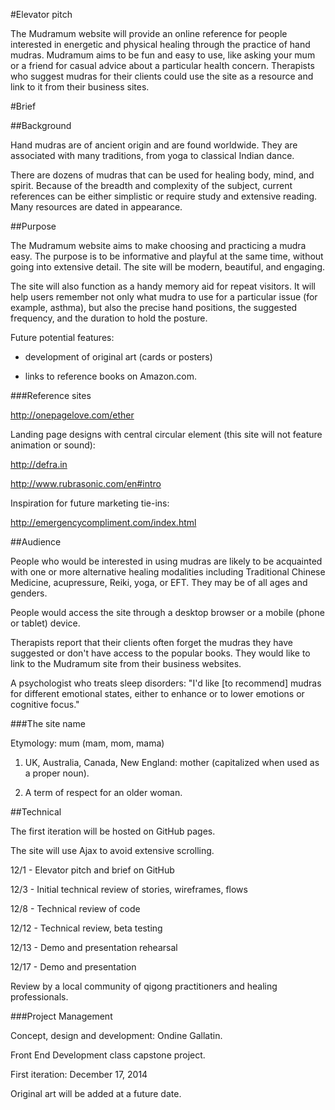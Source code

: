 #Elevator pitch

The Mudramum website will provide an online reference for people interested in energetic and physical healing through the practice of hand mudras. Mudramum aims to be fun and easy to use, like asking your mum or a friend for casual advice about a particular health concern. Therapists who suggest mudras for their clients could use the site as a resource and link to it from their business sites.

#Brief

##Background

Hand mudras are of ancient origin and are found worldwide. They are associated with many traditions, from yoga to classical Indian dance.

There are dozens of mudras that can be used for healing body, mind, and spirit. Because of the breadth and complexity of the subject, current references can be either simplistic or require study and extensive reading. Many resources are dated in appearance.

##Purpose

The Mudramum website aims to make choosing and practicing a mudra easy. The purpose is to be informative and playful at the same time, without going into extensive detail. The site will be modern, beautiful, and engaging.

The site will also function as a handy memory aid for repeat visitors. It will help users remember not only what mudra to use for a particular issue (for example, asthma), but also the precise hand positions, the suggested frequency, and the duration to hold the posture.

Future potential features:

* development of original art (cards or posters)

* links to reference books on Amazon.com.

###Reference sites

http://onepagelove.com/ether

Landing page designs with central circular element (this site will not feature animation or sound):

http://defra.in

http://www.rubrasonic.com/en#intro

Inspiration for future marketing tie-ins:

http://emergencycompliment.com/index.html

##Audience

People who would be interested in using mudras are likely to be acquainted with one or more alternative healing modalities including Traditional Chinese Medicine, acupressure, Reiki, yoga, or EFT. They may be of all ages and genders.

People would access the site through a desktop browser or a mobile (phone or tablet) device.

Therapists report that their clients often forget the mudras they have suggested or don't have access to the popular books. They would like to link to the Mudramum site from their business websites.

A psychologist who treats sleep disorders: "I'd like [to recommend] mudras for different emotional states, either to enhance or to lower emotions or cognitive focus."

###The site name

Etymology: mum (mam, mom, mama)

1. UK, Australia, Canada, New England: mother (capitalized when used as a proper noun).

2. A term of respect for an older woman.

##Technical

The first iteration will be hosted on GitHub pages.

The site will use Ajax to avoid extensive scrolling.

12/1 - Elevator pitch and brief on GitHub

12/3 - Initial technical review of stories, wireframes, flows

12/8 - Technical review of code

12/12 - Technical review, beta testing

12/13 - Demo and presentation rehearsal

12/17 - Demo and presentation

Review by a local community of qigong practitioners and healing professionals.

###Project Management

Concept, design and development: Ondine Gallatin.

Front End Development class capstone project.

First iteration: December 17, 2014

Original art will be added at a future date.
